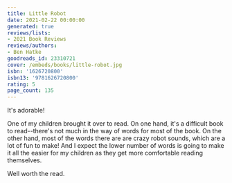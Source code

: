 ```yaml
---
title: Little Robot
date: 2021-02-22 00:00:00
generated: true
reviews/lists:
- 2021 Book Reviews
reviews/authors:
- Ben Hatke
goodreads_id: 23310721
cover: /embeds/books/little-robot.jpg
isbn: '1626720800'
isbn13: '9781626720800'
rating: 5
page_count: 135
---
```

It's adorable!  

One of my children brought it over to read. On one hand, it's a difficult book to read--there's not much in the way of words for most of the book. On the other hand, most of the words there are are crazy robot sounds, which are a lot of fun to make! And I expect the lower number of words is going to make it all the easier for my children as they get more comfortable reading themselves.  

<!--more-->

Well worth the read.